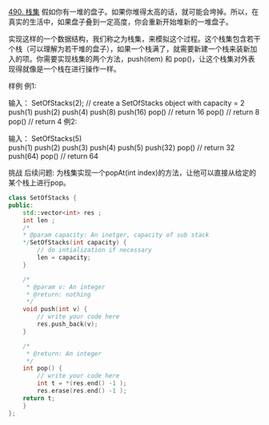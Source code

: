 [490. 栈集](#https://www.lintcode.com/problem/set-of-stacks/description)
假如你有一堆的盘子。如果你堆得太高的话，就可能会垮掉。所以，在真实的生活中，如果盘子叠到一定高度，你会重新开始堆新的一堆盘子。

实现这样的一个数据结构，我们称之为栈集，来模拟这个过程。这个栈集包含若干个栈（可以理解为若干堆的盘子），如果一个栈满了，就需要新建一个栈来装新加入的项。你需要实现栈集的两个方法，push(item) 和 pop()，让这个栈集对外表现得就像是一个栈在进行操作一样。

样例
例1:

输入：
SetOfStacks(2);  // create a SetOfStacks object with capacity = 2
push(1)
push(2)
push(4)
push(8)
push(16)
pop() // return 16
pop() // return 8
pop() // return 4
例2:

输入：
SetOfStacks(5)  
push(1)
push(2)
push(3)
push(4)
push(5)
push(32)
pop()  // return 32
push(64)
pop()  // return 64

挑战
后续问题: 为栈集实现一个popAt(int index)的方法，让他可以直接从给定的某个栈上进行pop。

```c++
class SetOfStacks {
public:
    std::vector<int> res ;
    int len ;
    /*
    * @param capacity: An inetger, capacity of sub stack
    */SetOfStacks(int capacity) {
        // do intialization if necessary
        len = capacity;
    }

    /*
     * @param v: An integer
     * @return: nothing
     */
    void push(int v) {
        // write your code here
        res.push_back(v);
    }

    /*
     * @return: An integer
     */
    int pop() {
        // write your code here
        int t = *(res.end() -1 );
        res.erase(res.end() -1 );
    return t;
    }
};
```
